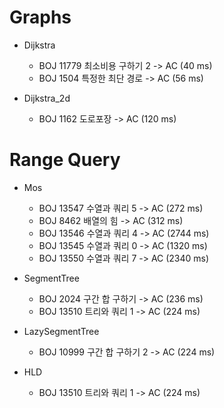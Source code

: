 # Graphs

- Dijkstra
    - BOJ 11779 최소비용 구하기 2 -> AC (40 ms)
    - BOJ 1504 특정한 최단 경로 -> AC (56 ms)

- Dijkstra_2d
    - BOJ 1162 도로포장 -> AC (120 ms)

# Range Query

- Mos
    - BOJ 13547 수열과 쿼리 5 -> AC (272 ms)
    - BOJ 8462 배열의 힘 -> AC (312 ms)
    - BOJ 13546 수열과 쿼리 4 -> AC (2744 ms)
    - BOJ 13545 수열과 쿼리 0 -> AC (1320 ms)
    - BOJ 13550 수열과 쿼리 7 -> AC (2340 ms)

- SegmentTree
    - BOJ 2024 구간 합 구하기 -> AC (236 ms)
    - BOJ 13510 트리와 쿼리 1 -> AC (224 ms)

- LazySegmentTree
    - BOJ 10999 구간 합 구하기 2 -> AC (224 ms)

- HLD
    - BOJ 13510 트리와 쿼리 1 -> AC (224 ms)